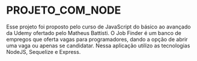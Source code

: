 # PROJETO_COM_NODE

Esse projeto foi proposto pelo curso de JavaScript do básico ao avançado da Udemy ofertado pelo Matheus Battisti. O Job Finder é um banco de empregos que oferta vagas para programadores, dando a opção de abrir uma vaga ou apenas se candidatar. Nessa aplicação utilizo as tecnologias NodeJS, Sequelize e Express.
